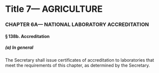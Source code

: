 
# Title 7— AGRICULTURE
### CHAPTER 6A— NATIONAL LABORATORY ACCREDITATION
#### § 138b. Accreditation
##### (a) In general

The Secretary shall issue certificates of accreditation to laboratories that meet the requirements of this chapter, as determined by the Secretary.
